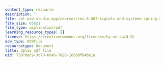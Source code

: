 ```yaml
---
content_type: resource
description: ''
file: /ol-ocw-studio-app/courses/res-6-007-signals-and-systems-spring-2011/7307dec93c706640702818b6bf84be1e_0Gat_aSzi5Y.pdf
file_size: 65621
file_type: application/pdf
learning_resource_types: []
license: https://creativecommons.org/licenses/by-nc-sa/4.0/
ocw_type: OCWFile
resourcetype: Document
title: 3play pdf file
uid: 7307dec9-3c70-6640-7028-18b6bf84be1e
---
```

